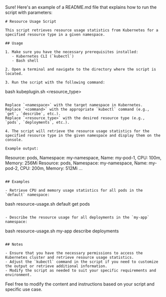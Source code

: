 Sure! Here's an example of a README.md file that explains how to run the script with parameters:

```
# Resource Usage Script

This script retrieves resource usage statistics from Kubernetes for a specified resource type in a given namespace.

## Usage

1. Make sure you have the necessary prerequisites installed:
   - Kubernetes CLI (`kubectl`)
   - Bash shell

2. Open a terminal and navigate to the directory where the script is located.

3. Run the script with the following command:
   ```
   bash kubeplugin.sh <command> <resource_type> <namespace> 
   ```

   Replace `<namespace>` with the target namespace in Kubernetes.
   Replace `<command>` with the appropriate `kubectl` command (e.g., `get`, `describe`, etc.).
   Replace `<resource_type>` with the desired resource type (e.g., `pods`, `deployments`, etc.).

4. The script will retrieve the resource usage statistics for the specified resource type in the given namespace and display them on the console.

   Example output:
   ```
   Resource: pods, Namespace: my-namespace, Name: my-pod-1, CPU: 100m, Memory: 256Mi
   Resource: pods, Namespace: my-namespace, Name: my-pod-2, CPU: 200m, Memory: 512Mi
   ...
   ```

## Examples

- Retrieve CPU and memory usage statistics for all pods in the `default` namespace:
  ```
  bash resource-usage.sh default get pods
  ```

- Describe the resource usage for all deployments in the `my-app` namespace:
  ```
  bash resource-usage.sh my-app describe deployments
  ```

## Notes

- Ensure that you have the necessary permissions to access the Kubernetes cluster and retrieve resource usage statistics.
- Adjust the `kubectl` command in the script if you need to customize the output or retrieve additional information.
- Modify the script as needed to suit your specific requirements and environment.
```

Feel free to modify the content and instructions based on your script and specific use case.